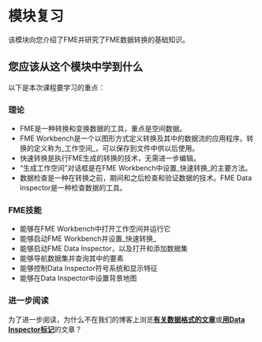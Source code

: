 # 模块复习

该模块向您介绍了FME并研究了FME数据转换的基础知识。

## 您应该从这个模块中学到什么

以下是本次课程要学习的重点：

### 理论

* FME是一种转换和变换数据的工具，重点是空间数据。
* FME Workbench是一个以图形方式定义转换及其中的数据流的应用程序。转换的定义称为_工作空间_，可以保存到文件中供以后使用。
* 快速转换是执行FME生成的转换的技术，无需进一步编辑。
* “生成工作空间”对话框是在FME Workbench中设置_快速转换_的主要方法。
* 数据检查是一种在转换之前，期间和之后检查和验证数据的技术。FME Data Inspector是一种检查数据的工具。

### FME技能

* 能够在FME Workbench中打开工作空间并运行它
* 能够启动FME Workbench并设置_快速转换_
* 能够启动FME Data Inspector，以及打开和添加数据集
* 能够导航数据集并查询其中的要素
* 能够控制Data Inspector符号系统和显示特征
* 能够在Data Inspector中设置背景地图

### 进一步阅读

为了进一步阅读，为什么不在我们的博客上浏览[**有关数据格式的**](http://blog.safe.com/tag/data-formats)[**文章**](http://blog.safe.com/tag/data-inspector)或[**用Data Inspector标记**](http://blog.safe.com/tag/data-inspector)的文章？

